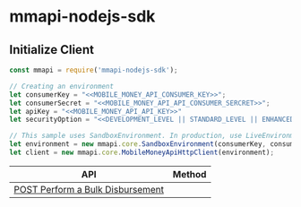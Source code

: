# mmapi-nodejs-sdk

## Initialize Client

```javascript
const mmapi = require('mmapi-nodejs-sdk');

// Creating an environment
let consumerKey = "<<MOBILE_MONEY_API_CONSUMER_KEY>>";
let consumerSecret = "<<MOBILE_MONEY_API_API_CONSUMER_SERCRET>>";
let apiKey = "<<MOBILE_MONEY_API_API_KEY>>"
let securityOption = "<<DEVELOPMENT_LEVEL || STANDARD_LEVEL || ENHANCED_LEVEL>>" // optional

// This sample uses SandboxEnvironment. In production, use LiveEnvironment
let environment = new mmapi.core.SandboxEnvironment(consumerKey, consumerSecret, apiKey);
let client = new mmapi.core.MobileMoneyApiHttpClient(environment);
```

| API       | Method           |
| ------------- | ------------- |
|[POST Perform a Bulk Disbursement](https://github.com/gsmainclusivetechlab/mmapi-nodejs-sdk/blob/feature-bulk-disbursement/readme/disbursement/performABulkDisbursement.Readme.md)|

